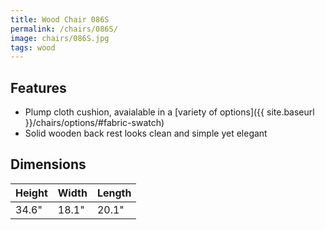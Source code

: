 ```yaml
---
title: Wood Chair 086S
permalink: /chairs/086S/
image: chairs/086S.jpg
tags: wood
---
```

## Features

- Plump cloth cushion, avaialable in a [variety of options]({{ site.baseurl }}/chairs/options/#fabric-swatch)
- Solid wooden back rest looks clean and simple yet elegant

## Dimensions

Height | Width | Length
-------|-------|-------
34.6"  | 18.1" | 20.1"